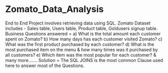 # Zomato_Data_Analysis
End to End Project involves retrieving data using SQL.
Zomato Dataset includes - Sales table, Users table, Product table, Goldusers signup table.
Business Questions answered =
a) What is the total amount each customer spent on Zomato?
b) How many days has each customer visited Zomato?
c) What was the first product purchased by each customer?
d) What is the most purchased item on the menu & how many times was it purchased by all customers?
e) Which item was the most popular for each customer?
& many more.......
Solution = The SQL JOINS is the most common Clause used here to answer most of the Questions.

